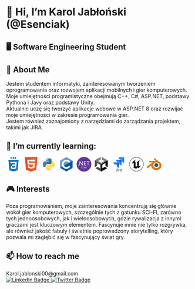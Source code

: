 <h1>👋 Hi, I’m Karol Jabłoński (@Esenciak)</h1>
<h2>🖥️ Software Engineering Student</h2>
<h2>👀 About Me</h2>
<p>Jestem studentem informatyki, zainteresowanym tworzeniem oprogramowania oraz rozwojem aplikacji mobilnych i gier komputerowych.
Moje umiejętności programistyczne obejmują C++, C#, ASP.NET, podstawy Pythona i Javy oraz podstawy Unity.<br>
Aktualnie uczę się tworzyć aplikacje webowe w ASP.NET 8 oraz rozwijać moje umiejętności w zakresie programowania gier.<br>
Jestem również zaznajomiony z narzędziami do zarządzania projektem, takimi jak JIRA.</p>
<h2>🌱 I’m currently learning:</h2>
<div>
  <img src="https://github.com/devicons/devicon/blob/master/icons/css3/css3-plain-wordmark.svg"  title="CSS3" alt="CSS" width="40" height="40"/>&nbsp;
  <img src="https://github.com/devicons/devicon/blob/master/icons/html5/html5-original.svg" title="HTML5" alt="HTML" width="40" height="40"/>&nbsp;
  <img src="https://github.com/devicons/devicon/blob/1119b9f84c0290e0f0b38982099a2bd027a48bf1/icons/python/python-original.svg" title="Python 3.0" alt="Python 3.0" width="40" height="40"/>&nbsp;
  <img src="https://github.com/devicons/devicon/blob/master/icons/c/c-original.svg" title="C++, C#" alt="C++" width="40" height="40"/>&nbsp;
  <img src="https://github.com/devicons/devicon/blob/master/icons/dotnetcore/dotnetcore-original.svg" title="ASP.NET" width="40" height="40"/>&nbsp;
  <img src="https://github.com/devicons/devicon/blob/master/icons/unity/unity-original.svg" title="Unity" width="40" height="40"/>&nbsp;
  <img src="https://github.com/devicons/devicon/blob/master/icons/jira/jira-original-wordmark.svg" title="JIRA" idth="40" height="40"/>&nbsp;
  <img src="https://github.com/devicons/devicon/blob/1119b9f84c0290e0f0b38982099a2bd027a48bf1/icons/unrealengine/unrealengine-original.svg" title="Unreal Engine 5" alt="Unreal Engine 5" width="40" height="40"/>&nbsp;
  <img src="https://github.com/devicons/devicon/blob/master/icons/blender/blender-original.svg" title="Blender" idth="40" height="40"/>&nbsp;
</div>
<h2>🎮 Interests</h2>
 <p>Poza programowaniem, moje zainteresowania koncentrują się głównie wokół gier komputerowych, szczególnie tych z gatunku SCI-FI, zarówno tych jednoosobowych, jak i wieloosobowych, gdzie rywalizacja z innymi graczami jest kluczowym elementem. Fascynuje mnie nie tylko rozgrywka, ale również jakość fabuły i świetnie poprowadzony storytelling, który pozwala mi zagłębić się w fascynujący świat gry.</p>
<h2>📫 How to reach me</h2>
 Karol.jablonski00@gmail.com

<!---
Esenciak/Esenciak is a ✨ special ✨ repository because its `README.md` (this file) appears on your GitHub profile.
You can click the Preview link to take a look at your changes.
--->

<div id="badges">
  <a href="https://www.linkedin.com/in/karol-jabłoński-25739a215/">
    <img src="https://img.shields.io/badge/LinkedIn-blue?style=for-the-badge&logo=linkedin&logoColor=white" alt="LinkedIn Badge"/>
  </a>
  <a href="https://twitter.com/Karolek_00_jab">
    <img src="https://img.shields.io/badge/Twitter-blue?style=for-the-badge&logo=twitter&logoColor=white" alt="Twitter Badge"/>
  </a>
</div>
